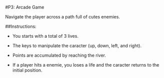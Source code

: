 #P3: Arcade Game

Navigate the player across a path full of cutes enemies.

##Instructions:
 
* You starts with a total of 3 lives.
 
* The keys to manipulate the caracter (up, down, left, and right).

* Points are accumulated by reaching the river.

* If a player hits a enemie, you loses a life and the caracter returns to the initial position.